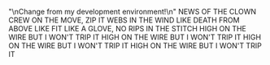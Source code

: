 "\nChange from my development environment!\n" 
NEWS OF THE CLOWN CREW ON THE MOVE, ZIP IT
WEBS IN THE WIND LIKE DEATH FROM ABOVE
LIKE FIT LIKE A GLOVE, NO RIPS IN THE STITCH
HIGH ON THE WIRE BUT I WON'T TRIP IT
HIGH ON THE WIRE BUT I WON'T TRIP IT
HIGH ON THE WIRE BUT I WON'T TRIP IT
HIGH ON THE WIRE BUT I WON'T TRIP IT